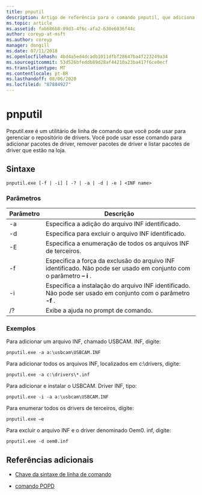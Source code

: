 ```yaml
---
title: pnputil
description: Artigo de referência para o comando pnputil, que adiciona pacotes de driver, remove pacotes de driver e lista pacotes de driver que estão no repositório de drivers, usando o utilitário pnputil.exe.
ms.topic: article
ms.assetid: fab686b8-09d3-4f6c-afa2-630e6036f44c
author: coreyp-at-msft
ms.author: coreyp
manager: dongill
ms.date: 07/11/2018
ms.openlocfilehash: 4bd4a5ed4dcadb1011dfbf28647ba4f223249a34
ms.sourcegitcommit: 53d526bfeddb89d28af44210a23ba417f6ce0ecf
ms.translationtype: MT
ms.contentlocale: pt-BR
ms.lasthandoff: 08/06/2020
ms.locfileid: "87884927"
---
```

# <a name="pnputil"></a>pnputil

Pnputil.exe é um utilitário de linha de comando que você pode usar para gerenciar o repositório de drivers. Você pode usar esse comando para adicionar pacotes de driver, remover pacotes de driver e listar pacotes de driver que estão na loja.

## <a name="syntax"></a>Sintaxe

```
pnputil.exe [-f | -i] [ -? | -a | -d | -e ] <INF name>
```

### <a name="parameters"></a>Parâmetros

| Parâmetro | Descrição |
|--|--|
| -a | Especifica a adição do arquivo INF identificado. |
| -d | Especifica para excluir o arquivo INF identificado. |
| -E | Especifica a enumeração de todos os arquivos INF de terceiros. |
| -f | Especifica a força da exclusão do arquivo INF identificado. Não pode ser usado em conjunto com o parâmetro **– i** . |
| -i | Especifica a instalação do arquivo INF identificado. Não pode ser usado em conjunto com o parâmetro **-f** . |
| /? | Exibe a ajuda no prompt de comando. |

### <a name="examples"></a>Exemplos

Para adicionar um arquivo INF, chamado USBCAM. INF, digite:

```
pnputil.exe -a a:\usbcam\USBCAM.INF
```

Para adicionar todos os arquivos INF, localizados em c:\drivers, digite:

```
pnputil.exe -a c:\drivers\*.inf
```

Para adicionar e instalar o USBCAM. Driver INF, tipo:

```
pnputil.exe -i -a a:\usbcam\USBCAM.INF
```

Para enumerar todos os drivers de terceiros, digite:

```
pnputil.exe –e
```

Para excluir o arquivo INF e o driver denominado Oem0. inf, digite:

```
pnputil.exe -d oem0.inf
```

## <a name="additional-references"></a>Referências adicionais

- [Chave da sintaxe de linha de comando](command-line-syntax-key.md)

- [comando POPD](popd.md)
